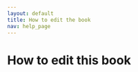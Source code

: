 ```yaml
---
layout: default
title: How to edit the book
nav: help_page
---
```


How to edit this book
=================================================
